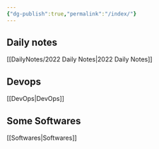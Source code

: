 ```yaml
---
{"dg-publish":true,"permalink":"/index/"}
---
```







## Daily notes

[[DailyNotes/2022 Daily Notes\|2022 Daily Notes]]


## Devops

[[DevOps\|DevOps]]


## Some Softwares


[[Softwares\|Softwares]]




